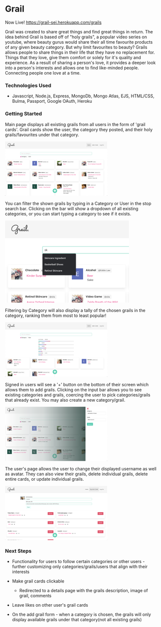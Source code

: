 # Grail

Now Live! https://grail-sei.herokuapp.com/grails

Grail was created to share great things and find great things in return. The idea behind Grail is based off of "holy grails", a popular video series on youtube, where beauty gurus would share their all time favourite products of any given beauty category. But why limit favourites to beauty? Grails allows people to share things in their life that they have no replacement for. Things that they love, give them comfort or solely for it's quality and experience. As a result of sharing a person's love, it provides a deeper look into a person's interests and allows one to find like-minded people. Connecting people one love at a time.

### Technologies Used

- Javascript, Node.js, Express, MongoDb, Mongo Atlas, EJS, HTML/CSS, Bulma, Passport, Google OAuth, Heroku

### Getting Started

Main page displays all existing grails from all users in the form of 'grail cards'. Grail cards show the user, the category they posted, and their holy grails/favourites under that category.

<img src="/images/main_page.png" alt="main_page" style="zoom:33%;" />

You can filter the shown grails by typing in a Category or User in the stop search bar. 
Clicking on the bar will show a dropdown of all existing categories, or you can start typing a category to see if it exists.

<img src="/images/search_bar.png" alt="search_bar" style="zoom:40%;" />

Filtering by Category will also display a tally of the chosen grails in the category, ranking them from most to least popular!

<img src="/images/category_page.png" alt="category_page" style="zoom:33%;" />

Signed in users will see a '+' button on the bottom of their screen which allows them to add grails.
Clicking on the input bar allows you to see existing categories and grails, coercing the user to pick categories/grails that already exist.
You may also create a new category/grail.

<img src="/images/form_page.png" alt="form_page" style="zoom:33%;" />

The user's page allows the user to change their displayed username as well as avatar.
They can also view their grails, delete individual grails, delete entire cards, or update individual grails.

<img src="/images/user_page.png" alt="user_page" style="zoom:33%;" />

### Next Steps

- Functionality for users to follow certain categories or other users - further customizing only categories/grails/users that align with their interests

- Make grail cards clickable 

  - Redirected to a details page with the grails description, image of grail, comments

- Leave likes on other user's grail cards

- On the add grail form - when a category is chosen, the grails will only display available grails under that category(not all existing grails)

  